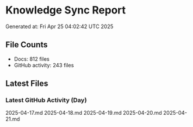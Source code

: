 # Knowledge Sync Report
Generated at: Fri Apr 25 04:02:42 UTC 2025

## File Counts
- Docs: 812 files
- GitHub activity: 243 files

## Latest Files
### Latest GitHub Activity (Day)
2025-04-17.md
2025-04-18.md
2025-04-19.md
2025-04-20.md
2025-04-21.md
